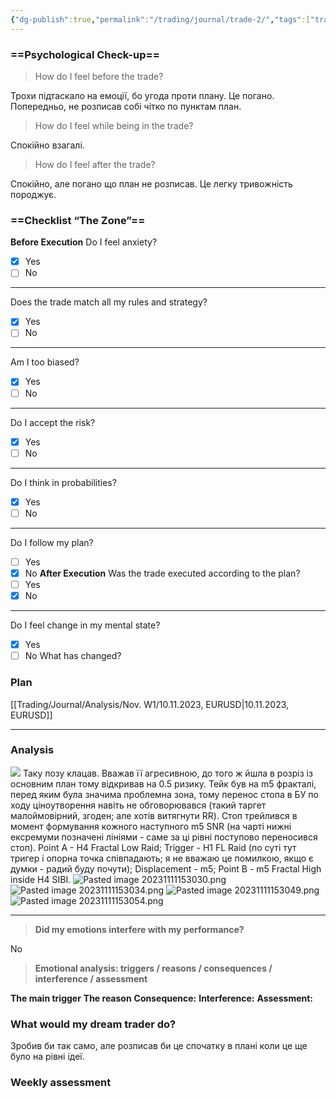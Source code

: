 ```yaml
---
{"dg-publish":true,"permalink":"/trading/journal/trade-2/","tags":["trading"]}
---
```


### ==Psychological Check-up==

> How do I feel before the trade?

Трохи підтаскало на емоції, бо угода проти плану. Це погано. Попередньо, не розписав собі чітко по пунктам план.
> How do I feel while being in the trade?

Спокійно взагалі.
> How do I feel after the trade?

Спокійно, але погано що план не розписав. Це легку тривожність породжує.
### ==Checklist “The Zone”==

**Before Execution**
Do I feel anxiety?
- [x] Yes
- [ ] No
---
Does the trade match all my rules and strategy?
- [x] Yes
- [ ] No
---
Am I too biased?
- [x] Yes
- [ ] No
---
Do I accept the risk?
- [x] Yes
- [ ] No
---
Do I think in probabilities?
- [x] Yes
- [ ] No
---
Do I follow my plan?
- [ ] Yes
- [x] No
**After Execution**
Was the trade executed according to the plan?
- [ ] Yes
- [x] No
---
Do I feel change in my mental state?
- [x] Yes
- [ ] No
What has changed?
### Plan
[[Trading/Journal/Analysis/Nov. W1/10.11.2023, EURUSD\|10.11.2023, EURUSD]]
___
### Analysis
![](https://www.tradingview.com/x/0Lz8uxWN/)
Таку позу клацав. Вважав її агресивною, до того ж йшла в розріз із основним план тому відкривав на 0.5 ризику. Тейк був на m5 фракталі, перед яким була значима проблемна зона, тому перенос стопа в БУ по ходу ціноутворення навіть не обговорювався (такий таргет малоймовірний, згоден; але хотів витягнути RR). Стоп трейлився в момент формування кожного наступного m5 SNR (на чарті нижні ексремуми позначені лініями - саме за ці рівні поступово переносився стоп). Point A - H4 Fractal Low Raid; Trigger - H1 FL Raid (по суті тут тригер і опорна точка співпадають; я не вважаю це помилкою, якщо є думки - радий буду почути); Displacement - m5; Point B - m5 Fractal High inside H4 SIBI.
![Pasted image 20231111153030.png](/img/user/Images/Pasted%20image%2020231111153030.png)
![Pasted image 20231111153034.png](/img/user/Images/Pasted%20image%2020231111153034.png)
![Pasted image 20231111153049.png](/img/user/Images/Pasted%20image%2020231111153049.png)
![Pasted image 20231111153054.png](/img/user/Images/Pasted%20image%2020231111153054.png)
___
> **Did my emotions interfere with my performance?**

No
> **Emotional analysis: triggers / reasons / consequences / interference / assessment**

**The main trigger**
**The reason**
**Consequence:**
**Interference:**
**Assessment:**
### What would my dream trader do?
Зробив би так само, але розписав би це спочатку в плані коли це ще було на рівні ідеї.
### Weekly assessment